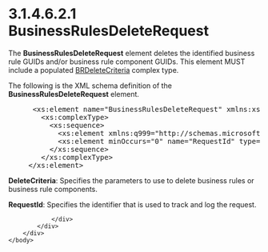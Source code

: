<html dir="LTR" xmlns:mshelp="http://msdn.microsoft.com/mshelp" xmlns:ddue="http://ddue.schemas.microsoft.com/authoring/2003/5" xmlns:xlink="http://www.w3.org/1999/xlink" xmlns:tool="http://www.microsoft.com/tooltip">
    <head>
        <meta http-equiv="Content-Type" content="text/html; CHARSET=utf-8"></meta>
        <meta name="save" content="history"></meta>
        <title>3.1.4.6.2.1 BusinessRulesDeleteRequest</title>
        <xml>
            <mshelp:toctitle title="3.1.4.6.2.1 BusinessRulesDeleteRequest"></mshelp:toctitle>
            <mshelp:rltitle title="[MS-SSMDSWS-15]: BusinessRulesDeleteRequest"></mshelp:rltitle>
            <mshelp:keyword index="A" term="a5382fa1-feb1-4dba-840e-eb23d002e310"></mshelp:keyword>
            <mshelp:attr name="DCSext.ContentType" value="open specification"></mshelp:attr>
            <mshelp:attr name="AssetID" value="a5382fa1-feb1-4dba-840e-eb23d002e310"></mshelp:attr>
            <mshelp:attr name="TopicType" value="kbRef"></mshelp:attr>
            <mshelp:attr name="DCSext.Title" value="[MS-SSMDSWS-15]: BusinessRulesDeleteRequest" />
        </xml>
    </head>
    <body>
        <div id="header">
            <h1 class="heading">3.1.4.6.2.1 BusinessRulesDeleteRequest</h1>
        </div>
        <div id="mainSection">
            <div id="mainBody">
                <div id="allHistory" class="saveHistory"></div>
                <div id="sectionSection0" class="section" name="collapseableSection">
                    

<p>The <b>BusinessRulesDeleteRequest</b> element deletes the
identified business rule GUIDs and/or business rule component GUIDs. This
element MUST include a populated <a href="f2d85bd7-5761-4fd6-9884-11ce064abfb5.md">BRDeleteCriteria</a><span><span> complex type.</span></span></p>

<p>The following is the XML schema definition of the <b>BusinessRulesDeleteRequest</b>
element.</p>

<dl>
<dd>
<div><pre> &lt;xs:element name=&quot;BusinessRulesDeleteRequest&quot; xmlns:xs=&quot;http://www.w3.org/2001/XMLSchema&quot;&gt;
   &lt;xs:complexType&gt;
     &lt;xs:sequence&gt;
       &lt;xs:element xmlns:q999=&quot;http://schemas.microsoft.com/sqlserver/masterdataservices/2009/09&quot; minOccurs=&quot;0&quot; name=&quot;DeleteCriteria&quot; nillable=&quot;true&quot; type=&quot;q999:BRDeleteCriteria&quot; /&gt;
       &lt;xs:element minOccurs=&quot;0&quot; name=&quot;RequestId&quot; type=&quot;ser:guid&quot; /&gt;
     &lt;/xs:sequence&gt;
   &lt;/xs:complexType&gt;
&lt;/xs:element&gt;
</pre></div>
</dd></dl>

<p><b>DeleteCriteria</b>: Specifies the parameters to
use to delete business rules or business rule components.</p>

<p><b>RequestId</b>: Specifies the identifier that is
used to track and log the request.</p>


                </div>
            </div>
        </div>
    </body>
</html>